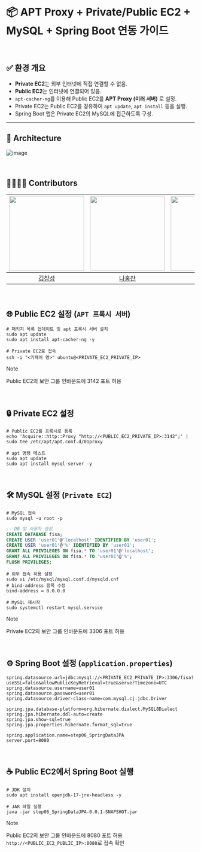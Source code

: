 # 📦 APT Proxy + Private/Public EC2 + MySQL + Spring Boot 연동 가이드

<br>

## ✅ 환경 개요

- **Private EC2**는 외부 인터넷에 직접 연결할 수 없음.
- **Public EC2**는 인터넷에 연결되어 있음.
- `apt-cacher-ng`를 이용해 Public EC2를 **APT Proxy (미러 서버)** 로 설정.
- Private EC2는 Public EC2를 경유하여 `apt update`, `apt install` 등을 실행.
- Spring Boot 앱은 Private EC2의 MySQL에 접근하도록 구성.

---

## 📍 Architecture
![image](https://github.com/user-attachments/assets/ea899d4c-856f-4326-b347-4326392b27fa)


<br>

## 👨‍👩‍👧‍👦 Contributors

| <img src="https://github.com/kcs19.png" width="200px"> | <img src="https://github.com/HongChan1412.png" width="200px"> | <img src="https://github.com/letmeloveyou82.png" width="200px"> | <img src="https://github.com/nanahj.png" width="200px"> |
| :---: | :---: | :---: | :---: |
| [김창성](https://github.com/kcs19) | [나홍찬](https://github.com/HongChan1412) | [최윤정](https://github.com/letmeloveyou82) | [이현정](https://github.com/nanahj) |


<br>

## 🌐 Public EC2 설정 (`APT 프록시 서버`)
```shell
# 패키지 목록 업데이트 및 apt 프록시 서버 설치
sudo apt update
sudo apt install apt-cacher-ng -y

# Private EC2로 접속
ssh -i "<키페어 명>" ubuntu@<PRIVATE_EC2_PRIVATE_IP>
```
> [!NOTE]  
> Public EC2의 보안 그룹 인바운드에 3142 포트 허용

<br>

## 🔒 Private EC2 설정
```shell
# Public EC2를 프록시로 등록
echo 'Acquire::http::Proxy "http://<PUBLIC_EC2_PRIVATE_IP>:3142";' | sudo tee /etc/apt/apt.conf.d/01proxy

# apt 명령 테스트
sudo apt update
sudo apt install mysql-server -y
```

<br>

## 🛠️ MySQL 설정 (`Private EC2`)
```shell
# MySQL 접속
sudo mysql -u root -p
```
```sql
-- DB 및 사용자 생성
CREATE DATABASE fisa;
CREATE USER 'user01'@'localhost' IDENTIFIED BY 'user01';
CREATE USER 'user01'@'%' IDENTIFIED BY 'user01';
GRANT ALL PRIVILEGES ON fisa.* TO 'user01'@'localhost';
GRANT ALL PRIVILEGES ON fisa.* TO 'user01'@'%';
FLUSH PRIVILEGES;
```
```shell
# 외부 접속 허용 설정
sudo vi /etc/mysql/mysql.conf.d/mysqld.cnf
# bind-address 항목 수정
bind-address = 0.0.0.0

# MySQL 재시작
sudo systemctl restart mysql.service
```

> [!NOTE]  
> Private EC2의 보안 그룹 인바운드에 3306 포트 허용

<br>

## ⚙️ Spring Boot 설정 (`application.properties`)
```properties
spring.datasource.url=jdbc:mysql://<PRIVATE_EC2_PRIVATE_IP>:3306/fisa?useSSL=false&allowPublicKeyRetrieval=true&serverTimezone=UTC
spring.datasource.username=user01
spring.datasource.password=user01
spring.datasource.driver-class-name=com.mysql.cj.jdbc.Driver

spring.jpa.database-platform=org.hibernate.dialect.MySQL8Dialect
spring.jpa.hibernate.ddl-auto=create 
spring.jpa.show-sql=true
spring.jpa.properties.hibernate.format_sql=true

spring.application.name=step06_SpringDataJPA
server.port=8080
```

<br>

## ☕ Public EC2에서 Spring Boot 실행
```shell
# JDK 설치
sudo apt install openjdk-17-jre-headless -y

# JAR 파일 실행
java -jar step06_SpringDataJPA-0.0.1-SNAPSHOT.jar
```

> [!NOTE]  
> Public EC2의 보안 그룹 인바운드에 8080 포트 허용
> `http://<PUBLIC_EC2_PUBLIC_IP>:8080`로 접속 확인
